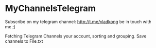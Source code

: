 # MyChannelsTelegram
Subscribe on my telegram channel: http://t.me/vladkong be in touch with me ;)

Fetching Telegram Channels your account, sorting and grouping. Save channels to File.txt
